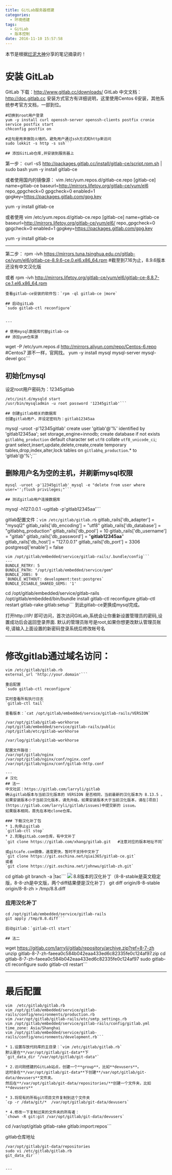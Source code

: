 ```yaml
---
title: GitLab服务器搭建
categories:
  - 环境搭建
tags:
  - GitLab
  - 版本控制
date: 2016-11-10 15:57:58
---
```


本节是根据[烂泥大神](http://www.ilanni.com/)分享的笔记摘录的！

# 安装 GitLab
GitLab   下载：http://www.gitlab.cc/downloads/
GitLab 中文文档：http://doc.gitlab.cc
安装方式官方有详细说明，这里使用Centos 6安装，其他系统参考官方文档，一部到位。

```
#切换到root用户登录
yum -y install curl openssh-server openssh-clients postfix cronie
service postfix start
chkconfig postfix on

#这句是用来做防火墙的。避免用户通过ssh方式和http来访问
sudo lokkit -s http -s ssh```

## 添加GitLab仓库,并安装到服务器上
```
第一步：
curl -sS http://packages.gitlab.cc/install/gitlab-ce/script.rpm.sh | sudo bash
yum -y install gitlab-ce

或者使用国内的镜像源：
vim /etc/yum.repos.d/gitlab-ce.repo
[gitlab-ce]
name=gitlab-ce
baseurl=http://mirrors.lifetoy.org/gitlab-ce/yum/el6
repo_gpgcheck=0
gpgcheck=0
enabled=1
gpgkey=https://packages.gitlab.com/gpg.key

yum -y install gitlab-ce

或者使用
vim /etc/yum.repos.d/gitlab-ce.repo
[gitlab-ce]
name=gitlab-ce
baseurl=http://mirrors.lifetoy.org/gitlab-ce/yum/el6/
repo_gpgcheck=0
gpgcheck=0
enabled=1
gpgkey=https://packages.gitlab.com/gpg.key

yum -y install gitlab-ce

-----------------------------------------------------------------------------------------

第二步：
rpm -ivh https://mirrors.tuna.tsinghua.edu.cn/gitlab-ce/yum/el6/gitlab-ce-8.9.6-ce.0.el6.x86_64.rpm
#截至到7.16为止，8.9.6版本还没有中文汉化版

或者
rpm -ivh http://mirrors.lifetoy.org/gitlab-ce/yum/el6/gitlab-ce-8.8.7-ce.1.el6.x86_64.rpm
```
查看gitlab-ce安装的软件包：`rpm -ql gitlab-ce |more`

## 启动gitLab
`sudo gitlab-ctl reconfigure`


---

# 使用mysql数据库代替gitlab-ce
## 添加yum仓库源
```
wget -P /etc/yum.repos.d  http://mirrors.aliyun.com/repo/Centos-6.repo  #Centos7 源不一样，官网找。
yum -y install mysql mysql-server mysql-devel gcc```

## 初始化mysql
设定root用户密码为：12345gitlab
```
/etc/init.d/mysqld start
/usr/bin/mysqladmin -u root password '12345gitlab'```

## 创建gitlab相关的数据库
创建gitlab用户，并设定密码为：gitlab12345aa
```
mysql -uroot -p'12345gitlab'
create user 'gitlab'@'%' identified by 'gitlab12345aa';
set storage_engine=innodb;
create database if not exists `gitlabhq_production` default character set `utf8` collate `utf8_unicode_ci`;
grant select,insert,update,delete,create,create temporary tables,drop,index,alter,lock tables on `gitlabhq_production`.* to 'gitlab'@'%';```

## 删除用户名为空的主机，并刷新mysql权限
```
mysql -uroot -p'12345gitlab' mysql -e "delete from user where user='';flush privileges;"```

## 测试gitlab用户连接数据库
```
mysql -h127.0.0.1 -ugitlab -p'gitlab12345aa'```

gitlab配置文件：`vim /etc/gitlab/gitlab.rb`
gitlab_rails['db_adapter'] = "mysql2"
gitlab_rails['db_encoding'] = "utf8"
gitlab_rails['db_database'] = "gitlabhq_production"
gitlab_rails['db_pool'] = 10
gitlab_rails['db_username'] = "gitlab"
gitlab_rails['db_password'] = "**gitlab12345aa**"
gitlab_rails['db_host'] = "127.0.0.1"
gitlab_rails['db_port'] = 3306
postgresql['enable'] = false

```
vim /opt/gitlab/embedded/service/gitlab-rails/.bundle/config```
---
BUNDLE_RETRY: 5
BUNDLE_PATH: "/opt/gitlab/embedded/service/gem"
BUNDLE_JOBS: 9
`BUNDLE_WITHOUT: development:test:postgres`
BUNDLE_DISABLE_SHARED_GEMS: '1'

```
cd /opt/gitlab/embedded/service/gitlab-rails
/opt/gitlab/embedded/bin/bundle install
gitlab-ctl reconfigure
gitlab-ctl restart
gitlab-rake gitlab:setup```
到此gitlab-ce更换成mysql完成。

打开http://IP/ 即可访问，首次访问GitLab,系统会让你重新设置管理员的密码,设置成功后会返回登录界面.
默认的管理员账号是root,如果你想更改默认管理员账号,请输入上面设置的新密码登录系统后修改帐号名

---

# 修改gitlab通过域名访问：
```
vim /etc/gitlab/gitlab.rb
external_url 'http://your.domain'```

重启配置
`sudo gitlab-ctl reconfigure`

实时查看所有执行日志
`gitlab-ctl tail`

查看版本：`cat /opt/gitlab/embedded/service/gitlab-rails/VERSION`

/var/opt/gitlab/gitlab-workhorse
/opt/gitlab/embedded/service/gitlab-rails/public
/opt/gitlab/etc/gitlab-workhorse

/var/log/gitlab/gitlab-workhorse

配置文件路径：
/var/opt/gitlab/nginx
/var/opt/gitlab/nginx/conf/nginx.conf
/var/opt/gitlab/nginx/conf/gitlab-http.conf

---
# 汉化
## 法一
中文社区：https://gitlab.com/larryli/gitlab
确认gitlab版本与当前汉化版本的 VERSION 是否相同，当前最新的汉化版本为 8.13.5 。
如果安装版本小于当前汉化版本，请先升级。如果安装版本大于当前汉化版本，请在[项目](https://gitlab.com/larryli/gitlab/issues)中提交新的 issue。
如果版本相同，首先在本地clone仓库。

### 下载汉化补丁包
* 1.先停止gitlab
`gitlab-ctl stop`
* 2.克隆gitLab.com仓库，有中文补丁
`git clone https://gitlab.com/xhang/gitlab.git   #注意对应的版本地址不同`

或gitcafe.com镜像，速度更快，暂时不支持中文补丁
`git clone https://git.oschina.net/qiai365/gitlab-ce.git`
或者
`git clone https://git.oschina.net/johnwu/gitlab-zh.git`

```
cd gitlab
git branch -a |tac```
![](http://ofyfogrgx.bkt.clouddn.com//blog/gitlab%E6%9C%8D%E5%8A%A1%E5%99%A8%E6%90%AD%E5%BB%BA1.png)
8.8版本的汉化补丁（8-8-stable是英文稳定版，8-8-zh是中文版，两个diff结果便是汉化补丁）
git diff origin/8-8-stable origin/8-8-zh > /tmp/8.8.diff

### 应用汉化补丁
```
cd /opt/gitlab/embedded/service/gitlab-rails
git apply /tmp/8.8.diff```

启动gitlab：`gitlab-ctl start`

## 法二
```
wget https://gitlab.com/larryli/gitlab/repository/archive.zip?ref=8-7-zh
unzip gitlab-8-7-zh-faeea0c584b042eaa433ed6c82335fe0c124af97.zip
cd gitlab-8-7-zh-faeea0c584b042eaa433ed6c82335fe0c124af97
sudo gitlab-ctl reconfigure
sudo gitlab-ctl restart```

---
# 最后配置
```
vim  /etc/gitlab/gitlab.rb
vim /opt/gitlab/embedded/service/gitlab-rails/config/environments/production.rb
vim /var/opt/gitlab/gitlab-rails/etc/smtp_settings.rb
vim /opt/gitlab/embedded/service/gitlab-rails/config/gitlab.yml
time_zone: Asia/Shanghai
vim /opt/gitlab/embedded/service/gitlab-rails/config/environments/development.rb```

* 1.设置存放代码库的主目录：`vim /etc/gitlab/gitlab.rb`
默认是在**/var/opt/gitlab/git-data**下
`git_data_dir "/var/opt/gitlab/git-data"`

* 2.访问刚搭建的GitLab站点，创建一个**group**，比如**devusers**。
这时会在**/var/opt/gitlab/git-data**下创建**/var/opt/gitlab/git-data/devusers**文件夹。
然后在**/var/opt/gitlab/git-data/repositories/**创建一个文件夹，比如**devusers**

* 3.将现有的所有git项目文件复制到这个文件夹
`cp -r /data/git/*  /var/opt/gitlab/git-data/devusers`

* 4.修改一下复制过来的文件夹的所有者：
`chown -R git:git /var/opt/gitlab/git-data/devusers`

```
cd /var/opt/gitlab
gitlab-rake gitlab:import:repos```

gitlab仓库地址
```
/var/opt/gitlab/git-data/repositories
sudo vi /etc/gitlab/gitlab.rb
git_data_dir```


---







